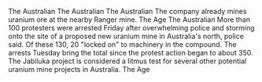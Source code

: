 The Australian
The Australian
The Australian
The company already mines uranium ore at the nearby Ranger mine.
The Age
The Australian
More than 100 protesters were arrested Friday after overwhelming police and storming onto the site of a proposed new uranium mine in Australia's north, police said.
Of these 130, 20 "locked on" to machinery in the compound.
The arrests Tuesday bring the total since the protest action began to about 350.
The Jabiluka project is considered a litmus test for several other potential uranium mine projects in Australia.
The Age 